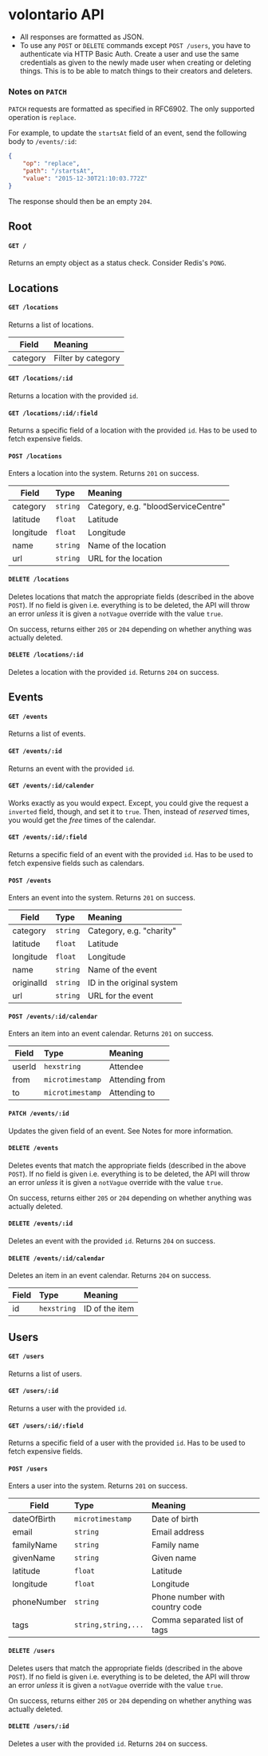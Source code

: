 volontario API
==============
* All responses are formatted as JSON.
* To use any `POST` or `DELETE` commands except `POST /users`, you have to authenticate via HTTP Basic Auth. Create a user and use the same credentials as given to the newly made user when creating or deleting things. This is to be able to match things to their creators and deleters.

### Notes on `PATCH`
`PATCH` requests are formatted as specified in RFC6902. The only supported operation is `replace`.

For example, to update the `startsAt` field of an event, send the following body to `/events/:id`:

```json
{
	"op": "replace",
	"path": "/startsAt",
	"value": "2015-12-30T21:10:03.772Z"
}
```

The response should then be an empty `204`.

Root
----

#### `GET /`
Returns an empty object as a status check. Consider Redis's `PONG`.

Locations
---------

#### `GET /locations`
Returns a list of locations.

| Field | Meaning |
|-------|:--------|
| category | Filter by category |

#### `GET /locations/:id`
Returns a location with the provided `id`.

#### `GET /locations/:id/:field`
Returns a specific field of a location with the provided `id`. Has to be used to fetch expensive fields.

#### `POST /locations`
Enters a location into the system. Returns `201` on success.

| Field | Type | Meaning |
|-------|:---- |:--------|
| category | `string` | Category, e.g. "bloodServiceCentre" |
| latitude | `float` | Latitude |
| longitude | `float` | Longitude |
| name | `string` | Name of the location |
| url | `string` | URL for the location |

#### `DELETE /locations`
Deletes locations that match the appropriate fields (described in the above `POST`). If no field is given i.e. everything is to be deleted, the API will throw an error *unless* it is given a `notVague` override with the value `true`.

On success, returns either `205` or `204` depending on whether anything was actually deleted.

#### `DELETE /locations/:id`
Deletes a location with the provided `id`. Returns `204` on success.

Events
------

#### `GET /events`
Returns a list of events.

#### `GET /events/:id`
Returns an event with the provided `id`.

#### `GET /events/:id/calender`
Works exactly as you would expect. Except, you could give the request a `inverted` field, though, and set it to `true`. Then, instead of *reserved* times, you would get the *free* times of the calendar.

#### `GET /events/:id/:field`
Returns a specific field of an event with the provided `id`. Has to be used to fetch expensive fields such as calendars.

#### `POST /events`
Enters an event into the system. Returns `201` on success.

| Field | Type | Meaning |
|-------|:---- |:--------|
| category | `string` | Category, e.g. "charity" |
| latitude | `float` | Latitude |
| longitude | `float` | Longitude |
| name | `string` | Name of the event |
| originalId | `string` | ID in the original system |
| url | `string` | URL for the event |

#### `POST /events/:id/calendar`
Enters an item into an event calendar. Returns `201` on success.

| Field | Type | Meaning |
|-------|:---- |:--------|
| userId | `hexstring` | Attendee |
| from | `microtimestamp` | Attending from |
| to | `microtimestamp` | Attending to |

#### `PATCH /events/:id`
Updates the given field of an event. See Notes for more information.

#### `DELETE /events`
Deletes events that match the appropriate fields (described in the above `POST`). If no field is given i.e. everything is to be deleted, the API will throw an error *unless* it is given a `notVague` override with the value `true`.

On success, returns either `205` or `204` depending on whether anything was actually deleted.

#### `DELETE /events/:id`
Deletes an event with the provided `id`. Returns `204` on success.

#### `DELETE /events/:id/calendar`
Deletes an item in an event calendar. Returns `204` on success.

| Field | Type | Meaning |
|-------|:---- |:--------|
| id | `hexstring` | ID of the item |

Users
-----

#### `GET /users`
Returns a list of users.

#### `GET /users/:id`
Returns a user with the provided `id`.

#### `GET /users/:id/:field`
Returns a specific field of a user with the provided `id`. Has to be used to fetch expensive fields.

#### `POST /users`
Enters a user into the system. Returns `201` on success.

| Field | Type | Meaning |
|-------|:---- |:--------|
| dateOfBirth | `microtimestamp` | Date of birth
| email | `string` | Email address
| familyName | `string` | Family name |
| givenName | `string` | Given name |
| latitude | `float` | Latitude |
| longitude | `float` | Longitude |
| phoneNumber | `string` | Phone number with country code |
| tags | `string,string,...` | Comma separated list of tags |

#### `DELETE /users`
Deletes users that match the appropriate fields (described in the above `POST`). If no field is given i.e. everything is to be deleted, the API will throw an error *unless* it is given a `notVague` override with the value `true`.

On success, returns either `205` or `204` depending on whether anything was actually deleted.

#### `DELETE /users/:id`
Deletes a user with the provided `id`. Returns `204` on success.
